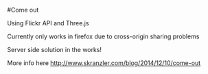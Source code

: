 #Come out

Using Flickr API and Three.js

Currently only works in firefox due to cross-origin sharing problems

Server side solution in the works!

More info here http://www.skranzler.com/blog/2014/12/10/come-out